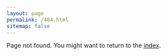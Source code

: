 ```yaml
---
layout: page
permalink: /404.html
sitemap: false
---
```


Page not found. You might want to return to the [index](/).
